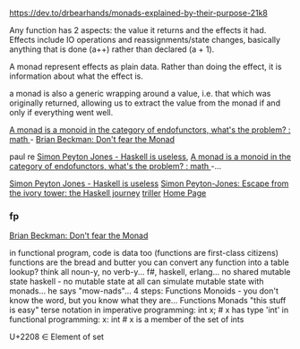 

https://dev.to/drbearhands/monads-explained-by-their-purpose-21k8

Any function has 2 aspects: the value it returns and the effects it had. Effects include IO operations and reassignments/state changes, basically anything that is done (a++) rather than declared (a + 1).

A monad represent effects as plain data. Rather than doing the effect, it is information about what the effect is.

a monad is also a generic wrapping around a value, i.e. that which was originally returned, allowing us to extract the value from the monad if and only if everything went well.


[A monad is a monoid in the category of endofunctors, what's the problem? : math ](https://www.reddit.com/r/math/comments/ap25mr/a_monad_is_a_monoid_in_the_category_of/)-
[Brian Beckman: Don't fear the Monad](https://www.youtube.com/watch?v=ZhuHCtR3xq8)


paul re [Simon Peyton Jones - Haskell is useless](https://www.youtube.com/watch?v=iSmkqocn0oQ), [A monad is a monoid in the category of endofunctors, what's the problem? : math ](https://www.reddit.com/r/math/comments/ap25mr/a_monad_is_a_monoid_in_the_category_of/)-...


[Simon Peyton Jones - Haskell is useless](https://www.youtube.com/watch?v=iSmkqocn0oQ)
[Simon Peyton-Jones: Escape from the ivory tower: the Haskell journey](https://www.youtube.com/watch?v=re96UgMk6GQ&t=311s)
[triller](https://www.google.com/search?q=triller&ie=UTF-8)
[Home Page ](https://www.ecctis.com/)


### fp

[Brian Beckman: Don't fear the Monad](https://www.youtube.com/watch?v=ZhuHCtR3xq8&t=542s)

in functional program, code is data too 
(functions are first-class citizens)
functions are the bread and butter
you can convert any function into a table lookup?
think all noun-y, no verb-y...
f#, haskell, erlang...
no shared mutable state
haskell - no mutable state at all
can simulate mutable state with monads...
he says "mow-nads"...
4 steps:
Functions
Monoids - you don't know the word, but you know what they are...
Functions
Monads
"this stuff is easy"
terse notation
in imperative programming:
   int x; # x has type 'int'
in functional programming:
   x: int # x is a member of the set of ints

U+2208  ∈ Element of set
